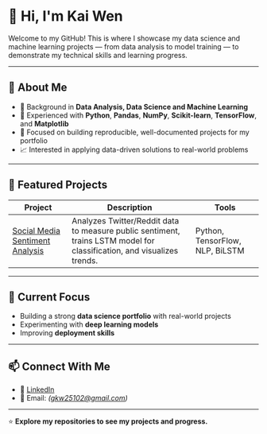# 👋 Hi, I'm Kai Wen  

Welcome to my GitHub! This is where I showcase my data science and machine learning projects — from data analysis to model training — to demonstrate my technical skills and learning progress.  

---

## 🧠 About Me  

- 💼 Background in **Data Analysis, Data Science and Machine Learning**  
- 🔧 Experienced with **Python**, **Pandas**, **NumPy**, **Scikit-learn**, **TensorFlow**, and **Matplotlib**  
- 🧪 Focused on building reproducible, well-documented projects for my portfolio  
- 📈 Interested in applying data-driven solutions to real-world problems  

---

## 📂 Featured Projects  

| Project | Description | Tools |
|--------|-------------|-------|
| [Social Media Sentiment Analysis](./Social%20Media%20Sentiment%20Analysis) | Analyzes Twitter/Reddit data to measure public sentiment, trains LSTM model for classification, and visualizes trends. | Python, TensorFlow, NLP, BiLSTM |

---

## 🌱 Current Focus  

- Building a strong **data science portfolio** with real-world projects  
- Experimenting with **deep learning models**   
- Improving **deployment skills**   

---

## 📫 Connect With Me  

- 💼 [LinkedIn]([https://www.linkedin.com/](https://www.linkedin.com/in/goh-kai-wen-7a3a0019a/)) 
- 📧 Email: *(gkw25102@gmail.com)*  

---

⭐ **Explore my repositories to see my projects and progress.**
